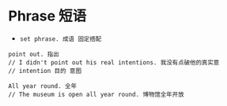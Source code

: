 # Phrase 短语

- `set phrase. 成语 固定搭配`

```
point out. 指出
// I didn't point out his real intentions. 我没有点破他的真实意
// intention 目的 意图

All year round. 全年
// The museum is open all year round. 博物馆全年开放
```
